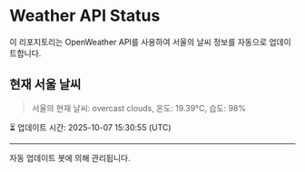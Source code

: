 
# Weather API Status

이 리포지토리는 OpenWeather API를 사용하여 서울의 날씨 정보를 자동으로 업데이트합니다.

## 현재 서울 날씨
> 서울의 현재 날씨: overcast clouds, 온도: 19.39°C, 습도: 98%

⏳ 업데이트 시간: 2025-10-07 15:30:55 (UTC)

---
자동 업데이트 봇에 의해 관리됩니다.
